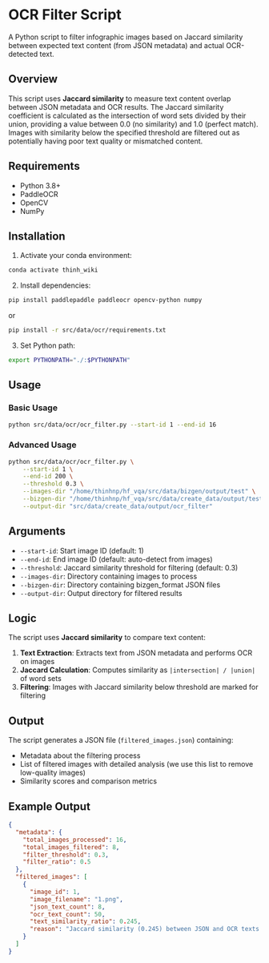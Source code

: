 # OCR Filter Script

A Python script to filter infographic images based on Jaccard similarity between expected text content (from JSON metadata) and actual OCR-detected text.

## Overview

This script uses **Jaccard similarity** to measure text content overlap between JSON metadata and OCR results. The Jaccard similarity coefficient is calculated as the intersection of word sets divided by their union, providing a value between 0.0 (no similarity) and 1.0 (perfect match). Images with similarity below the specified threshold are filtered out as potentially having poor text quality or mismatched content.

## Requirements

- Python 3.8+
- PaddleOCR
- OpenCV
- NumPy

## Installation

1. Activate your conda environment:
```bash
conda activate thinh_wiki
```

2. Install dependencies:
```bash
pip install paddlepaddle paddleocr opencv-python numpy
```
or
```bash
pip install -r src/data/ocr/requirements.txt
```

3. Set Python path:
```bash
export PYTHONPATH="./:$PYTHONPATH"
```

## Usage

### Basic Usage

```bash
python src/data/ocr/ocr_filter.py --start-id 1 --end-id 16
```

### Advanced Usage

```bash
python src/data/ocr/ocr_filter.py \
    --start-id 1 \
    --end-id 200 \
    --threshold 0.3 \
    --images-dir "/home/thinhnp/hf_vqa/src/data/bizgen/output/test" \
    --bizgen-dir "/home/thinhnp/hf_vqa/src/data/create_data/output/test_font" \
    --output-dir "src/data/create_data/output/ocr_filter"
```

## Arguments

- `--start-id`: Start image ID (default: 1)
- `--end-id`: End image ID (default: auto-detect from images)
- `--threshold`: Jaccard similarity threshold for filtering (default: 0.3)
- `--images-dir`: Directory containing images to process
- `--bizgen-dir`: Directory containing bizgen_format JSON files
- `--output-dir`: Output directory for filtered results

## Logic

The script uses **Jaccard similarity** to compare text content:

1. **Text Extraction**: Extracts text from JSON metadata and performs OCR on images
2. **Jaccard Calculation**: Computes similarity as `|intersection| / |union|` of word sets
3. **Filtering**: Images with Jaccard similarity below threshold are marked for filtering

## Output

The script generates a JSON file (`filtered_images.json`) containing:
- Metadata about the filtering process
- List of filtered images with detailed analysis (we use this list to remove low-quality images)
- Similarity scores and comparison metrics

## Example Output

```json
{
  "metadata": {
    "total_images_processed": 16,
    "total_images_filtered": 8,
    "filter_threshold": 0.3,
    "filter_ratio": 0.5
  },
  "filtered_images": [
    {
      "image_id": 1,
      "image_filename": "1.png",
      "json_text_count": 8,
      "ocr_text_count": 50,
      "text_similarity_ratio": 0.245,
      "reason": "Jaccard similarity (0.245) between JSON and OCR texts is below threshold (0.300)"
    }
  ]
}
```